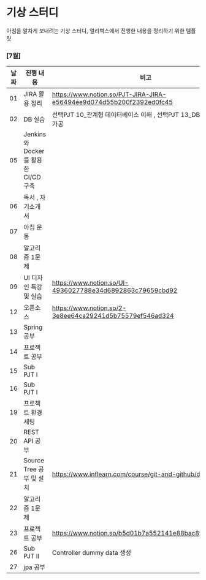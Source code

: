 # 기상 스터디

아침을 알차게 보내려는 기상 스터디, 얼리벅스에서 진행한 내용을 정리하기 위한 템플릿

### [7월]

| 날짜   | 진행 내용 | 비고 |
| ------ | -------------------- | ---- |
| 01 | JIRA 활용 정리 | https://www.notion.so/PJT-JIRA-JIRA-e56494ee9d074d55b200f2392ed0fc45 |
| 02 | DB 실습 | 선택PJT 10_관계형 데이터베이스 이해 , 선택PJT 13_DB데이터 적재 및 가공 |
| 05 | Jenkins와 Docker를 활용한 CI/CD 구축 |  |
| 06 | 독서 , 자기소개서 |  |
| 07 | 아침 운동 |  |
| 08 | 알고리즘 1문제 |  |
| 09 | UI 디자인 특강 및 실습 | https://www.notion.so/UI-4936027788e34d6892863c79659cbd92 |
| 12 | 오픈소스 | https://www.notion.so/2-3e8ee64ca29241d5b75579ef546ad324 |
| 13 | Spring 공부 |  |
| 14 | 프로젝트 공부 |  |
| 15 | Sub PJT Ⅰ |  |
| 16 | Sub PJT Ⅰ |  |
| 19 | 프로젝트 환경세팅 |  |
| 20 | REST API 공부 |  |
| 21 | Source Tree 공부 및 설치 | https://www.inflearn.com/course/git-and-github/dashboard |
| 22 | 알고리즘 1문제 |  |
| 23 | 프로젝트 공부 | https://www.notion.so/b5d01b7a552141e88bac8f4cbe10ce47 |
| 26 | Sub PJT Ⅱ | Controller dummy data 생성 |
| 27 | jpa 공부 |  |